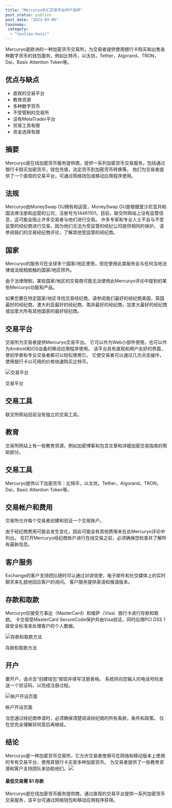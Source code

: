 ```yaml
---
title: "Mercuryo外汇交易平台开户测评"
post_status: publish
post_date: "2022-03-08"
taxonomy:
 category: 
  - "toutiao-basic"
---
```


Mercuryo是欧洲的一种加密货币交易所，为交易者提供使用银行卡购买和出售各种数字货币的钱包服务，例如比特币，以太坊，Tether，Algorand，TRON，Dai，Basic Attention Token等。

## 优点与缺点
- 直观的交易平台
- 教育资源
- 多种数字货币
- 不受管制的交易所
- 没有MetaTrader平台
- 贸易工具有限
- 资金选择有限


## 摘要

Mercuryo是在线加密货币服务提供商，提供一系列加密货币交易服务，包括通过银行卡购买加密货币，钱包充值，法定货币到加密货币转换等。 他们为交易者提供了一个直观的交易平台，可通过网络钱包或移动应用程序使用。

## 法规

Mercuryo由MoneySwap OU拥有和运营，MoneySwap OU是根据爱沙尼亚共和国法律注册和运营的公司，注册号为14461101。目前，联交所网站上没有监管信息，这可能会阻止许多交易者与他们进行交易。 许多专家和专业人士不会与不受监管的经纪商进行交易，因为他们无法为受监管的经纪公司提供相同的保护。 请参阅我们的交易经纪商评论，了解其他受监管的经纪商。

## 国家

Mercuryo的服务可在全球多个国家/地区使用，但在使用此类服务​​会与任何当地法律或法规相抵触的国家/地区除外。

由于法律限制，某些国家/地区的交易商可能无法使用此Mercuryo评论中提到的某些Mercuryo功能和产品。

如果您要在特定国家/地区寻找交易经纪商，请参阅我们最好的经纪商美国，英国最好的经纪商，澳大利亚最好的经纪商，南非最好的经纪商，加拿大最好的经纪商或加拿大所有其他国家的最好经纪商。

## 交易平台

交易所为交易者提供Mercuryo交易平台。 它可以作为Web小部件使用，也可以作为Android和iOS设备的移动应用程序使用。 该平台具有直观和用户友好的界面，使初学者和专业交易者都可以轻松使用它。 它使交易者可以通过几次点击操作，使用银行卡以可用的价格快速购买比特币。

![交易平台](https://cdn.fendou.la/funstoutiao/2020/11/Mercuryo-Review-Trading-Platform-705x1024.jpg "交易平台")

交易平台

## 交易工具

联交所网站目前没有独立的交易工具。

## 教育

交易所网站上有一些教育资源，例如加密博客和包含文章和详细加密交易指南的帮助部分。

## 交易工具

Mercuryo提供以下加密货币：比特币，以太坊，Tether，Algorand，TRON，Dai，Basic Attention Token等。

## 交易帐户和费用

交易所允许每个交易者创建和验证一个交易账户。

由于经纪商费用可能会发生变化，因此可能会有其他费用未在此Mercuryo评论中列出。 在打开Mercuryo经纪商账户进行在线交易之前，必须确保您检查并了解所有最新信息。

## 客户服务

Exchange的客户支持团队随时可以通过对讲信使，电子邮件和社交媒体上的实时聊天来礼貌地回应客户的询问。 客户服务提供英语和俄语版本。

## 存款和取款

Mercuryo仅接受万事达（MasterCard）和维萨（Visa）银行卡进行存款和取款。 卡交易受MasterCard SecureCode保护并由Visa验证，同时应用PCI DSS 1级安全标准来处理客户的个人数据。

![存款和取款方法](https://cdn.fendou.la/funstoutiao/2020/11/Mercuryo-Review-Deposit-and-Withdrawal-Methods-.jpg "存款和取款方法")

存款和取款方法

## 开户

要开户，请点击“创建钱包”按钮并填写注册表格。 系统将向您输入的电话号码发送一个验证码，以完成注册过程。

![帐户开设页面](https://cdn.fendou.la/funstoutiao/2020/11/Mercuryo-Review-Account-Opening-Page.jpg "开户页面")

帐户开设页面

当您通过经纪商申请时，必须确保清楚阅读经纪商的所有条款，条件和政策。 仅在您完全理解并同意后再继续。

## 结论

Mercuryo是一种加密货币交易所，它允许交易者使用可在网络和移动版本上使用的专有交易平台，使用其银行卡买卖多种加密货币。 为交易者提供了一些教育资源和客户支持团队来协助他们。![](https://cdn.fendou.la/funstoutiao/2020/11/Mercuryo-Logo.png)

#### 最低交易需 $1 存款

Mercuryo是在线加密货币服务提供商，通过直观的交易平台提供一系列加密货币交易服务，该平台可通过网络钱包和移动应用程序获得。
